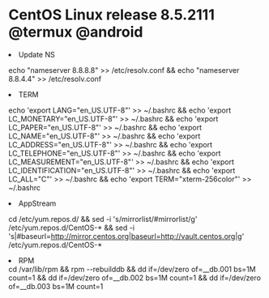 # CentOS Linux release 8.5.2111 @termux @android

<li> Update NS </li>

echo "nameserver 8.8.8.8" >> /etc/resolv.conf && echo "nameserver 8.8.4.4" >> /etc/resolv.conf

<li> TERM </li>

echo 'export LANG="en_US.UTF-8"' >> ~/.bashrc && echo 'export LC_MONETARY="en_US.UTF-8"' >> ~/.bashrc && echo 'export LC_PAPER="en_US.UTF-8"' >> ~/.bashrc && echo 'export LC_NAME="en_US.UTF-8"' >> ~/.bashrc && echo 'export LC_ADDRESS="en_US.UTF-8"' >> ~/.bashrc && echo 'export LC_TELEPHONE="en_US.UTF-8"' >> ~/.bashrc && echo 'export LC_MEASUREMENT="en_US.UTF-8"' >> ~/.bashrc && echo 'export LC_IDENTIFICATION="en_US.UTF-8"' >> ~/.bashrc && echo 'export LC_ALL="C"' >> ~/.bashrc && echo 'export TERM="xterm-256color"' >> ~/.bashrc

<li> AppStream </li>

cd /etc/yum.repos.d/ && sed -i 's/mirrorlist/#mirrorlist/g' /etc/yum.repos.d/CentOS-* && sed -i 's|#baseurl=http://mirror.centos.org|baseurl=http://vault.centos.org|g' /etc/yum.repos.d/CentOS-*

<li> RPM </li>
cd /var/lib/rpm && rpm --rebuilddb && dd if=/dev/zero of=__db.001 bs=1M count=1 && dd if=/dev/zero of=__db.002 bs=1M count=1 && dd if=/dev/zero of=__db.003 bs=1M count=1
